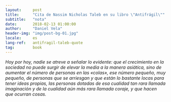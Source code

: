```yaml
---
layout:     post
title:      "Cita de Nassim Nicholas Taleb en su libro \"Antifrágil\""
subtitle:   "nota"
date:       2018-02-13 01:00:00
author:     "Daniel Vela"
header-img: "img/post-bg-01.jpg"
locale:     es
lang-ref:   antifragil-taleb-quote
tag: 		book
---
```


_Hoy por hoy, nadie se atreve a señalar lo evidente: que el crecimiento en la sociedad no puede surgir de elevar la media a la manera asiática, sino de aumentar el número de personas en las «colas», ese número pequeño, muy pequeño, de personas que se arriesgan y que están lo bastante locas para tener ideas propias, las personas dotadas de esa cualidad tan rara llamada imaginación y de la cualidad aún más rara llamada coraje, y que hacen que ocurran cosas._
